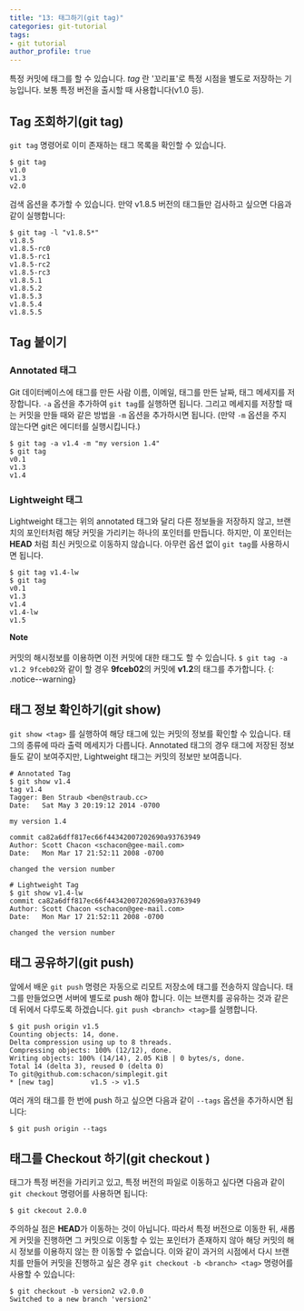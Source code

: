 ```yaml
---
title: "13: 태그하기(git tag)"
categories: git-tutorial
tags:
- git tutorial
author_profile: true
---
```

특정 커밋에 태그를 할 수 있습니다. _tag_ 란 '꼬리표'로 특정 시점을 별도로 저장하는 기능입니다. 보통 특정 버전을 출시할 때 사용합니다(v1.0 등).

## Tag 조회하기(git tag)

`git tag` 명령어로 이미 존재하는 태그 목록을 확인할 수 있습니다.

```
$ git tag
v1.0
v1.3
v2.0
```

검색 옵션을 추가할 수 있습니다. 만약 v1.8.5 버전의 태그들만 검사하고 싶으면 다음과 같이 실행합니다:

```
$ git tag -l "v1.8.5*"
v1.8.5
v1.8.5-rc0
v1.8.5-rc1
v1.8.5-rc2
v1.8.5-rc3
v1.8.5.1
v1.8.5.2
v1.8.5.3
v1.8.5.4
v1.8.5.5
```


## Tag 붙이기

### Annotated 태그

Git 데이터베이스에 태그를 만든 사람 이름, 이메일, 태그를 만든 날짜, 태그 메세지를 저장합니다. `-a` 옵션을 추가하여 `git tag`를 실행하면 됩니다. 그리고 메세지를 저장할 때는 커밋을 만들 때와 같은 방법을 `-m` 옵션을 추가하시면 됩니다. (만약 `-m` 옵션을 주지 않는다면 git은 에디터를 실행시킵니다.)

```
$ git tag -a v1.4 -m "my version 1.4"
$ git tag
v0.1
v1.3
v1.4
```

### Lightweight 태그

Lightweight 태그는 위의 annotated 태그와 달리 다른 정보들을 저장하지 않고, 브랜치의 포인터처럼 해당 커밋을 가리키는 하나의 포인터를 만듭니다. 하지만, 이 포인터는 **HEAD** 처럼 최신 커밋으로 이동하지 않습니다. 아무런 옵션 없이 `git tag`를 사용하시면 됩니다.

```
$ git tag v1.4-lw
$ git tag
v0.1
v1.3
v1.4
v1.4-lw
v1.5
```

**Note**<br><br>커밋의 해시정보를 이용하면 이전 커밋에 대한 태그도 할 수 있습니다. `$ git tag -a v1.2 9fceb02`와 같이 할 경우 **9fceb02**의 커밋에 **v1.2**의 태그를 추가합니다.
{: .notice--warning}



## 태그 정보 확인하기(git show)

`git show <tag>` 를 실행하여 해당 태그에 있는 커밋의 정보를 확인할 수 있습니다. 태그의 종류에 따라 출력 메세지가 다릅니다. Annotated 태그의 경우 태그에 저장된 정보들도 같이 보여주지만, Lightweight 태그는 커밋의 정보만 보여줍니다.

```
# Annotated Tag
$ git show v1.4
tag v1.4
Tagger: Ben Straub <ben@straub.cc>
Date:   Sat May 3 20:19:12 2014 -0700

my version 1.4

commit ca82a6dff817ec66f44342007202690a93763949
Author: Scott Chacon <schacon@gee-mail.com>
Date:   Mon Mar 17 21:52:11 2008 -0700

changed the version number
```


```
# Lightweight Tag
$ git show v1.4-lw
commit ca82a6dff817ec66f44342007202690a93763949
Author: Scott Chacon <schacon@gee-mail.com>
Date:   Mon Mar 17 21:52:11 2008 -0700

changed the version number
```

## 태그 공유하기(git push)

앞에서 배운 `git push` 명령은 자동으로 리모트 저장소에 태그를 전송하지 않습니다. 태그를 만들었으면 서버에 별도로 push 해야 합니다. 이는 브랜치를 공유하는 것과 같은데 뒤에서 다루도록 하겠습니다. `git push <branch> <tag>`를 실행합니다.

```
$ git push origin v1.5
Counting objects: 14, done.
Delta compression using up to 8 threads.
Compressing objects: 100% (12/12), done.
Writing objects: 100% (14/14), 2.05 KiB | 0 bytes/s, done.
Total 14 (delta 3), reused 0 (delta 0)
To git@github.com:schacon/simplegit.git
* [new tag]         v1.5 -> v1.5
```

여러 개의 태그를 한 번에 push 하고 싶으면 다음과 같이 `--tags` 옵션을 추가하시면 됩니다:

```
$ git push origin --tags
```

## 태그를 Checkout 하기(git checkout <tag>)

태그가 특정 버전을 가리키고 있고, 특정 버전의 파일로 이동하고 싶다면 다음과 같이 `git checkout` 명령어를 사용하면 됩니다:

```
$ git ckecout 2.0.0
```

주의하실 점은 **HEAD**가 이동하는 것이 아닙니다. 따라서 특정 버전으로 이동한 뒤, 새롭게 커밋을 진행하면 그 커밋으로 이동할 수 있는 포인터가 존재하지 않아 해당 커밋의 해시 정보를 이용하지 않는 한 이동할 수 없습니다. 이와 같이 과거의 시점에서 다시 브랜치를 만들어 커밋을 진행하고 싶은 경우 `git checkout -b <branch> <tag>` 명령어를 사용할 수 있습니다:

```
$ git checkout -b version2 v2.0.0
Switched to a new branch 'version2'
```
